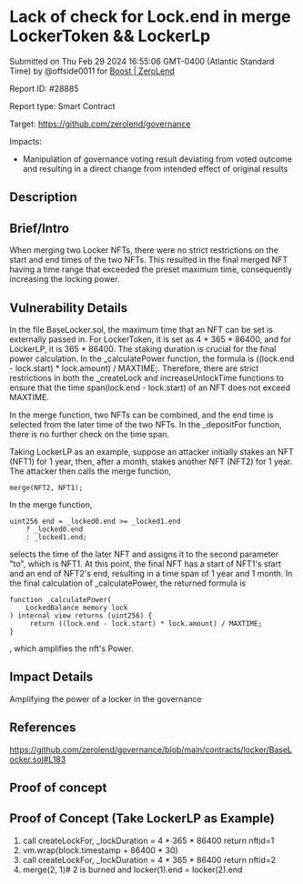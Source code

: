 
# Lack of check for Lock.end in merge LockerToken && LockerLp

Submitted on Thu Feb 29 2024 16:55:06 GMT-0400 (Atlantic Standard Time) by @offside0011 for [Boost | ZeroLend](https://immunefi.com/bounty/zerolend-boost/)

Report ID: #28885

Report type: Smart Contract

Target: https://github.com/zerolend/governance

Impacts:
- Manipulation of governance voting result deviating from voted outcome and resulting in a direct change from intended effect of original results

## Description
## Brief/Intro
When merging two Locker NFTs, there were no strict restrictions on the start and end times of the two NFTs. This resulted in the final merged NFT having a time range that exceeded the preset maximum time, consequently increasing the locking power.

## Vulnerability Details
In the file BaseLocker.sol, the maximum time that an NFT can be set is externally passed in. For LockerToken, it is set as 4 * 365 * 86400, and for LockerLP, it is 365 * 86400. The staking duration is crucial for the final power calculation. In the _calculatePower function, the formula is ((lock.end - lock.start) * lock.amount) / MAXTIME;. Therefore, there are strict restrictions in both the _createLock and increaseUnlockTime functions to ensure that the time span(lock.end - lock.start) of an NFT does not exceed MAXTIME.


In the merge function, two NFTs can be combined, and the end time is selected from the later time of the two NFTs. In the _depositFor function, there is no further check on the time span. 

Taking LockerLP as an example, suppose an attacker initially stakes an NFT (NFT1) for 1 year, then, after a month, stakes another NFT (NFT2) for 1 year. The attacker then calls the merge function, 
```
merge(NFT2, NFT1);
```
In the merge function, 
```
uint256 end = _locked0.end >= _locked1.end
    ? _locked0.end
    : _locked1.end;
```
selects the time of the later NFT and assigns it to the second parameter "to", which is NFT1. At this point, the final NFT has a start of NFT1's start and an end of NFT2's end, resulting in a time span of 1 year and 1 month. In the final calculation of _calculatePower, the returned formula is 
```
function _calculatePower(
    LockedBalance memory lock
) internal view returns (uint256) {
     return ((lock.end - lock.start) * lock.amount) / MAXTIME;
}
```
, which amplifies the nft's Power.

## Impact Details
Amplifying the power of a locker in the governance

## References
https://github.com/zerolend/governance/blob/main/contracts/locker/BaseLocker.sol#L183

        
## Proof of concept
## Proof of Concept (Take LockerLP as Example)
1. call createLockFor, _lockDuration = 4 * 365 * 86400 return nftid=1
2. vm.wrap(block.timestamp + 86400 * 30)
3. call createLockFor, _lockDuration = 4 * 365 * 86400 return nftid=2
4. merge(2, 1)# 2 is burned and locker(1).end = locker(2).end